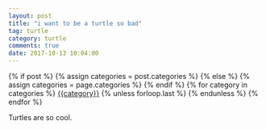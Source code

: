 ```yaml
---
layout: post
title: "i want to be a turtle so bad"
tag: turtle
category: turtle
comments: true
date: 2017-10-13 10:04:00
---
```

<div class="post-categories">
  {% if post %}
    {% assign categories = post.categories %}
  {% else %}
    {% assign categories = page.categories %}
  {% endif %}
  {% for category in categories %}
  <a href="{{site.baseurl}}/categories/#{{category|slugize}}">{{category}}</a>
  {% unless forloop.last %}&nbsp;{% endunless %}
  {% endfor %}
</div>

Turtles are so cool.
